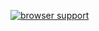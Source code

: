 [![browser support](https://ci.testling.com/jameskyburz/yesterday.png)](http://ci.testling.com/jameskyburz/yesterday)
